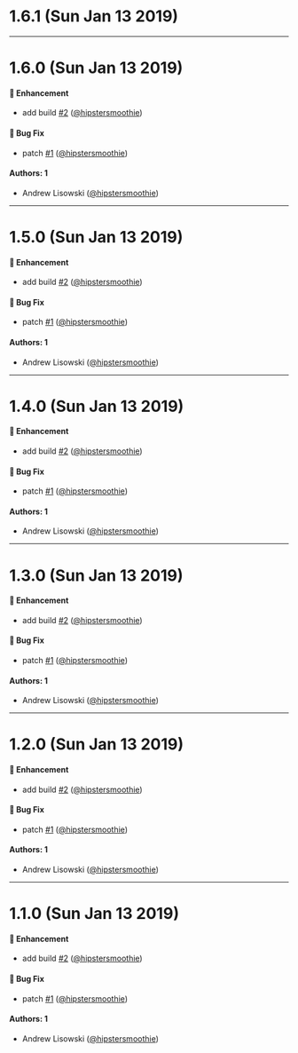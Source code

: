 # 1.6.1 (Sun Jan 13 2019)



---

# 1.6.0 (Sun Jan 13 2019)

#### 🚀  Enhancement

- add build [#2](https://github.com/hipstersmoothie/auto-chrome/pull/2) ([@hipstersmoothie](https://github.com/hipstersmoothie))

#### 🐛  Bug Fix

- patch [#1](https://github.com/hipstersmoothie/auto-chrome/pull/1) ([@hipstersmoothie](https://github.com/hipstersmoothie))

#### Authors: 1

- Andrew Lisowski ([@hipstersmoothie](https://github.com/hipstersmoothie))

---

# 1.5.0 (Sun Jan 13 2019)

#### 🚀  Enhancement

- add build [#2](https://github.com/hipstersmoothie/auto-chrome/pull/2) ([@hipstersmoothie](https://github.com/hipstersmoothie))

#### 🐛  Bug Fix

- patch [#1](https://github.com/hipstersmoothie/auto-chrome/pull/1) ([@hipstersmoothie](https://github.com/hipstersmoothie))

#### Authors: 1

- Andrew Lisowski ([@hipstersmoothie](https://github.com/hipstersmoothie))

---

# 1.4.0 (Sun Jan 13 2019)

#### 🚀  Enhancement

- add build [#2](https://github.com/hipstersmoothie/auto-chrome/pull/2) ([@hipstersmoothie](https://github.com/hipstersmoothie))

#### 🐛  Bug Fix

- patch [#1](https://github.com/hipstersmoothie/auto-chrome/pull/1) ([@hipstersmoothie](https://github.com/hipstersmoothie))

#### Authors: 1

- Andrew Lisowski ([@hipstersmoothie](https://github.com/hipstersmoothie))

---

# 1.3.0 (Sun Jan 13 2019)

#### 🚀  Enhancement

- add build [#2](https://github.com/hipstersmoothie/auto-chrome/pull/2) ([@hipstersmoothie](https://github.com/hipstersmoothie))

#### 🐛  Bug Fix

- patch [#1](https://github.com/hipstersmoothie/auto-chrome/pull/1) ([@hipstersmoothie](https://github.com/hipstersmoothie))

#### Authors: 1

- Andrew Lisowski ([@hipstersmoothie](https://github.com/hipstersmoothie))

---

# 1.2.0 (Sun Jan 13 2019)

#### 🚀  Enhancement

- add build [#2](https://github.com/hipstersmoothie/auto-chrome/pull/2) ([@hipstersmoothie](https://github.com/hipstersmoothie))

#### 🐛  Bug Fix

- patch [#1](https://github.com/hipstersmoothie/auto-chrome/pull/1) ([@hipstersmoothie](https://github.com/hipstersmoothie))

#### Authors: 1

- Andrew Lisowski ([@hipstersmoothie](https://github.com/hipstersmoothie))

---

# 1.1.0 (Sun Jan 13 2019)

#### 🚀  Enhancement

- add build [#2](https://github.com/hipstersmoothie/auto-chrome/pull/2) ([@hipstersmoothie](https://github.com/hipstersmoothie))

#### 🐛  Bug Fix

- patch [#1](https://github.com/hipstersmoothie/auto-chrome/pull/1) ([@hipstersmoothie](https://github.com/hipstersmoothie))

#### Authors: 1

- Andrew Lisowski ([@hipstersmoothie](https://github.com/hipstersmoothie))